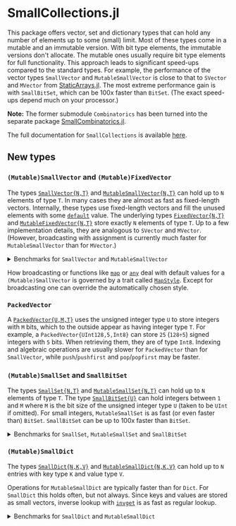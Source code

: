 # SmallCollections.jl

This package offers vector, set and dictionary types that can hold
any number of elements up to some (small) limit. Most of these types come
in a mutable and an immutable version. With bit type elements, the immutable
versions don't allocate. The mutable ones usually require bit type elements
for full functionality.
This approach leads to significant speed-ups compared to the standard types.
For example, the performance of the vector types `SmallVector` and `MutableSmallVector`
is close to that to `SVector` and `MVector` from
[StaticArrays.jl](https://github.com/JuliaArrays/StaticArrays.jl).
The most extreme performance gain is with `SmallBitSet`, which can be 100x faster than `BitSet`.
(The exact speed-ups depend much on your processor.)

**Note:** The former submodule `Combinatorics` has been turned into the separate package
[SmallCombinatorics.jl](https://github.com/matthias314/SmallCombinatorics.jl).

The full documentation for `SmallCollections` is available
[here](https://matthias314.github.io/SmallCollections.jl/).

## New types

### `(Mutable)SmallVector` and `(Mutable)FixedVector`

The types
[`SmallVector{N,T}`](https://matthias314.github.io/SmallCollections.jl/stable/capacityvector/#SmallCollections.SmallVector)
and
[`MutableSmallVector{N,T}`](https://matthias314.github.io/SmallCollections.jl/stable/capacityvector/#SmallCollections.MutableSmallVector)
can hold up to `N` elements of type `T`.
In many cases they are almost as fast as fixed-length vectors.
Internally, these types use fixed-length vectors and fill the unused elements with some
[`default`](https://matthias314.github.io/SmallCollections.jl/stable/nonexported/#SmallCollections.default)
value. The underlying types
[`FixedVector{N,T}`](https://matthias314.github.io/SmallCollections.jl/stable/fixedvector/#SmallCollections.FixedVector)
and
[`MutableFixedVector{N,T}`](https://matthias314.github.io/SmallCollections.jl/stable/fixedvector/#SmallCollections.MutableFixedVector)
store exactly `N` elements of type `T`.
Up to a few implementation details, they are analogous to `SVector` and `MVector`.
(However, broadcasting with assignment is currently much faster for `MutableSmallVector` than for `MVector`.)

<details>
<summary>Benchmarks for <code>SmallVector</code> and <code>MutableSmallVector</code></summary>

The timings are for **1000** operations of the given type on vectors having between 1 and 31 elements
(or exactly 32 elements for fixed-length vectors). If possible, mutating operations were used.

| `N = 32`, `T = Int16` | `v + w` | `v .+= w` |`sum` | `push(!)` | `count(>(c), v)` |
| --- | --- | --- | --- | --- | --- |
| `Vector{T}` | 44.827 μs | 21.258 μs | 7.612 μs | 5.003 μs | 11.241 μs |
| `MVector{N,T}` | 5.606 μs | 19.478 μs | 2.301 μs | 9.764 μs | 2.679 μs |
| **`MutableSmallVector{N,T}`** | 3.880 μs | 5.258 μs | 3.233 μs | 3.084 μs | 2.131 μs |
| `SVector{N,T}` | 2.012 μs | n/a | 1.395 μs | 2.053 μs | 1.185 μs |
| **`SmallVector{N,T}`** | 2.392 μs | n/a | 2.660 μs | 6.437 μs | 1.796 μs |

Notes: `sum` for `SVector` and `MVector` returns an `Int16` instead of `Int`. `SmallCollections`
has a separate function `sum_fast` for this. Addition allocates for `Vector`. To avoid this for
`MVector`, the result was transformed to `SVector`. `push!` for `MVector` and `push` for `SVector`
are not directly comparable to the others because they change the type of the returned vector,
which leads to type instabilities in cases like loops.

For the benchmark code see the file `benchmark/benchmark_vec.jl` in the repository.

</details>

How broadcasting or functions like
[`map`](https://matthias314.github.io/SmallCollections.jl/stable/capacityvector/#Base.map)
or
[`any`](https://matthias314.github.io/SmallCollections.jl/stable/capacityvector/#Base.any-Tuple{Function,%20AbstractSmallVector})
deal with default values for a `(Mutable)SmallVector` is governed by a trait called
[`MapStyle`](https://matthias314.github.io/SmallCollections.jl/stable/nonexported/#SmallCollections.MapStyle).
Except for broadcasting one can override the automatically chosen style.

### `PackedVector`

A
[`PackedVector{U,M,T}`](https://matthias314.github.io/SmallCollections.jl/stable/capacityvector/#SmallCollections.PackedVector)
uses the unsigned integer type `U` to store integers with `M` bits,
which to the outside appear as having integer type `T`. For example, a `PackedVector{UInt128,5,Int8}`
can store `25` (`128÷5`) signed integers with `5` bits. When retrieving them, they are of type `Int8`.
Indexing and algebraic operations are usually slower for `PackedVector` than for `SmallVector`,
while `push`/`pushfirst` and `pop`/`popfirst` may be faster.

### `(Mutable)SmallSet` and `SmallBitSet`

The types
[`SmallSet{N,T}`](https://matthias314.github.io/SmallCollections.jl/stable/smallset/#SmallCollections.SmallSet)
and
[`MutableSmallSet{N,T}`](https://matthias314.github.io/SmallCollections.jl/stable/smallset/#SmallCollections.MutableSmallSet)
 can hold up to `N` elements of type `T`. The type
[`SmallBitSet{U}`](https://matthias314.github.io/SmallCollections.jl/stable/smallbitset/#SmallCollections.SmallBitSet)
can hold integers between `1` and `M` where `M` is the bit size of the unsigned integer type `U`
(taken to be `UInt` if omitted).
For small integers, `MutableSmallSet` is as fast (or even faster than) `BitSet`.
`SmallBitSet` can be up to 100x faster than `BitSet`.

<details>
<summary>Benchmarks for <code>SmallSet</code>, <code>MutableSmallSet</code> and <code>SmallBitSet</code></summary>

The timings are for **1000** operations of the given type on sets having between 1 and 8 elements.
If possible, mutating operations were used.
Note that while a `BitSet` can hold arbitrarily many elements, the timings for `MutableSmallSet`
wouldn't change if the elements were drawn from `Int16` without restrictions.

| `N = 16`, `T = Int16` | `push(!)` | `intersect(!)` | `issubset` | `in` |
| --- | --- | --- | --- | --- |
| `Set{T}` | 14.817 μs | 87.199 μs | 77.615 μs | 4.586 μs |
| **`MutableSmallSet{N,T}`** | 9.532 μs | 14.244 μs | 4.392 μs | 1.167 μs |
| **`SmallSet{N,T}`** | 13.645 μs | 17.705 μs | 8.806 μs | 2.182 μs |
| `BitSet` | 16.184 μs | 21.225 μs | 7.518 μs | 1.983 μs |
| **`SmallBitSet{UInt16}`** | 1.377 μs | 36.318 **ns** | 56.222 **ns** | 1.094 μs |

For the benchmark code see the file `benchmark/benchmark_set.jl` in the repository.

</details>

### `(Mutable)SmallDict`

The types
[`SmallDict{N,K,V}`](https://matthias314.github.io/SmallCollections.jl/stable/smalldict/#SmallCollections.SmallDict)
and
[`MutableSmallDict{N,K,V}`](https://matthias314.github.io/SmallCollections.jl/stable/smalldict/#SmallCollections.MutableSmallDict)
can hold up to `N` entries with key type `K` and value type `V`.

Operations for `MutableSmallDict` are typically faster than for `Dict`.
For `SmallDict` this holds often, but not always.
Since keys and values are stored as small vectors, inverse lookup with
[`invget`](https://matthias314.github.io/SmallCollections.jl/stable/smalldict/#SmallCollections.invget)
is as fast as regular lookup.

<details>
<summary>Benchmarks for <code>SmallDict</code> and <code>MutableSmallDict</code></summary>

The timings are for **1000** operations of the given type on dictionaries created with 30
randomly chosen key-value pairs. If possible, mutating operations were used.

| `N = 32`, `K = V = Int8` | `getindex` | `invget` | `setindex(!)` | `pop(!)` | `iterate` |
| --- | --- | --- | --- | --- | --- |
| `Dict{Int8,Int8}` | 10.739 μs | n/a | 27.604 μs | 19.932 μs | 406.180 μs |
| **`MutableSmallDict{32,Int8,Int8}`** | 1.853 μs | 2.650 μs | 8.762 μs | 7.460 μs | 18.653 μs |
| **`SmallDict{32,Int8,Int8}`** | 1.864 μs | 1.495 μs | 9.516 μs | 17.761 μs | 16.514 μs |

For the benchmark code see the file `benchmark/benchmark_dict.jl` in the repository.

</details>
